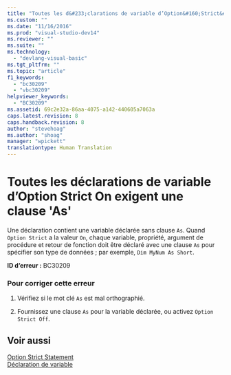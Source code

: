 ```yaml
---
title: "Toutes les d&#233;clarations de variable d’Option&#160;Strict&#160;On exigent une clause&#160;&#39;As&#39; | Microsoft Docs"
ms.custom: ""
ms.date: "11/16/2016"
ms.prod: "visual-studio-dev14"
ms.reviewer: ""
ms.suite: ""
ms.technology: 
  - "devlang-visual-basic"
ms.tgt_pltfrm: ""
ms.topic: "article"
f1_keywords: 
  - "bc30209"
  - "vbc30209"
helpviewer_keywords: 
  - "BC30209"
ms.assetid: 69c2e32a-86aa-4075-a142-440605a7063a
caps.latest.revision: 8
caps.handback.revision: 8
author: "stevehoag"
ms.author: "shoag"
manager: "wpickett"
translationtype: Human Translation
---
```

# Toutes les d&#233;clarations de variable d’Option&#160;Strict&#160;On exigent une clause&#160;&#39;As&#39;
Une déclaration contient une variable déclarée sans clause `As`. Quand `Option Strict` a la valeur `On`, chaque variable, propriété, argument de procédure et retour de fonction doit être déclaré avec une clause `As` pour spécifier son type de données ; par exemple, `Dim MyNum As Short`.  
  
 **ID d’erreur :** BC30209  
  
### Pour corriger cette erreur  
  
1.  Vérifiez si le mot clé `As` est mal orthographié.  
  
2.  Fournissez une clause `As` pour la variable déclarée, ou activez `Option Strict Off`.  
  
## Voir aussi  
 [Option Strict Statement](../../visual-basic/language-reference/statements/option-strict-statement.md)   
 [Déclaration de variable](../../visual-basic/programming-guide/language-features/variables/variable-declaration.md)